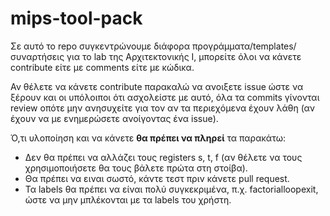 # mips-tool-pack
Σε αυτό το repo συγκεντρώνουμε διάφορα προγράμματα/templates/συναρτήσεις για το lab της Αρχιτεκτονικής I,
μπορείτε όλοι να κάνετε contribute είτε με comments είτε με κώδικα.

Αν θέλετε να κάνετε contribute παρακαλώ να ανοιξετε issue ώστε να ξέρουν και οι υπόλοιποι ότι ασχολείστε με αυτό,
όλα τα commits γίνονται review οπότε μην ανησυχείτε για τον αν τα περιεχόμενα έχουν λάθη (αν έχουν να με ενημερώσετε ανοίγοντας ένα issue).

Ό,τι υλοποίηση και να κάνετε __θα πρέπει να πληρεί__ τα παρακάτω:
- Δεν θα πρέπει να αλλάζει τους registers s, t, f
(αν θέλετε να τους χρησιμοποιήσετε θα τους βάλετε πρώτα στη στοίβα).
- Θα πρέπει να ειναι σωστό, κάντε τεστ πριν κάνετε pull request.
- Τα labels θα πρέπει να είναι πολύ συγκεκριμένα, π.χ. factorialloopexit, ώστε να μην
μπλέκονται με τα labels του χρήστη.
